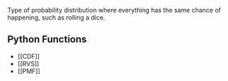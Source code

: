Type of probability distribution where everything has the same chance of happening, such as rolling a dice.

## Python Functions
- [[CDF]]
- [[RVS]]
- [[PMF]]